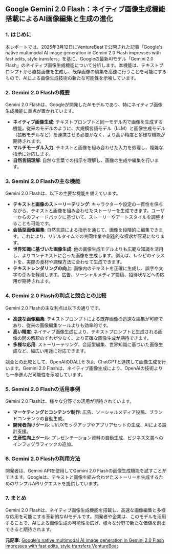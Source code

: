 ## Google Gemini 2.0 Flash：ネイティブ画像生成機能搭載によるAI画像編集と生成の進化

### 1. はじめに

本レポートでは、2025年3月12日にVentureBeatで公開された記事「Google's native multimodal AI image generation in Gemini 2.0 Flash impresses with fast edits, style transfers」を基に、Googleの最新AIモデル「Gemini 2.0 Flash」のネイティブ画像生成機能について分析します。本機能は、テキストプロンプトから直接画像を生成し、既存画像の編集を高速に行うことを可能にするもので、AIによる画像生成技術の新たな可能性を示唆しています。

### 2. Gemini 2.0 Flashの概要

Gemini 2.0 Flashは、Googleが開発したAIモデルであり、特にネイティブ画像生成機能に重点が置かれています。

* **ネイティブ画像生成**: テキストプロンプトと同一モデル内で画像を生成する機能。従来のモデルのように、大規模言語モデル（LLM）と画像生成モデル（拡散モデルなど）を連携させる必要がなく、より高い精度と多様な機能が期待されます。
* **マルチモーダル入力**: テキストと画像を組み合わせた入力を処理し、複雑な指示に対応します。
* **自然言語理解**: 自然な言葉での指示を理解し、画像の生成や編集を行います。

### 3. Gemini 2.0 Flashの主な機能

Gemini 2.0 Flashは、以下の主要な機能を備えています。

* **テキストと画像のストーリーテリング**: キャラクターや設定の一貫性を保ちながら、テキストと画像を組み合わせたストーリーを生成できます。ユーザーからのフィードバックに基づいて、ストーリーやアートスタイルを調整することも可能です。
* **会話型画像編集**: 自然言語による指示を通じて、画像を段階的に編集できます。これにより、リアルタイムでの共同作業や創造的な探求が容易になります。
* **世界知識に基づいた画像生成**: 他の画像生成モデルよりも広範な知識を活用し、よりコンテキストに合った画像を生成します。例えば、レシピのイラストを、実際の食材や調理方法に合わせて生成できます。
* **テキストレンダリングの向上**: 画像内のテキストを正確に生成し、誤字や文字の歪みを軽減します。広告、ソーシャルメディア投稿、招待状などへの応用が期待されます。

### 4. Gemini 2.0 Flashの利点と競合との比較

Gemini 2.0 Flashの主な利点は以下の通りです。

* **高速な画像編集**: テキストプロンプトによる既存画像の迅速な編集が可能であり、従来の画像編集ツールよりも効率的です。
* **高い精度**: ネイティブ画像生成により、テキストプロンプトと生成される画像の間の解釈のずれが少なく、より正確な画像生成が期待できます。
* **多様な応用**: ストーリーテリング、会話型編集、世界知識に基づいた画像生成など、幅広い用途に対応できます。

競合との比較として、OpenAIのDALL·E 3は、ChatGPTと連携して画像生成を行います。Gemini 2.0 Flashは、ネイティブ画像生成により、OpenAIの技術よりも一歩進んだ可能性を示唆しています。

### 5. Gemini 2.0 Flashの活用事例

Gemini 2.0 Flashは、様々な分野での活用が期待されています。

* **マーケティングとコンテンツ制作**: 広告、ソーシャルメディア投稿、ブランドコンテンツの自動生成。
* **開発者向けツール**: UI/UXモックアップやアプリアセットの生成、AIによる設計支援。
* **生産性向上ツール**: プレゼンテーション資料の自動生成、ビジネス文書へのインフォグラフィックの追加。

### 6. Gemini 2.0 Flashの利用方法

開発者は、Gemini APIを使用してGemini 2.0 Flashの画像生成機能を試すことができます。Googleは、テキストと画像を組み合わせたストーリーを生成するためのサンプルAPIリクエストを提供しています。

### 7. まとめ

Gemini 2.0 Flashは、ネイティブ画像生成機能を搭載し、高速な画像編集と多様な応用を可能にする革新的なAIモデルです。開発者や企業は、このモデルを活用することで、AIによる画像生成の可能性を広げ、様々な分野で新たな価値を創出できると期待されます。



**元記事:** [Google's native multimodal AI image generation in Gemini 2.0 Flash impresses with fast edits, style transfers VentureBeat](https://venturebeat.com/ai/googles-native-multimodal-ai-image-generation-in-gemini-2-0-flash-impresses-with-fast-edits-style-transfers/)